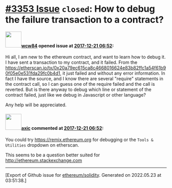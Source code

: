 # [\#3353 Issue](https://github.com/ethereum/solidity/issues/3353) `closed`: How to debug the failure transaction to a contract?

#### <img src="https://avatars.githubusercontent.com/u/7152596?u=436801a38ab66d291ea018ee8cf0dce1e6bd46f5&v=4" width="50">[wcw84](https://github.com/wcw84) opened issue at [2017-12-21 06:52](https://github.com/ethereum/solidity/issues/3353):

Hi all,
I am new to the ethereum contract, and want to learn how to debug it.
I have sent a transaction to my contract, and it failed. From the https://etherscan.io/tx/0x20a79ec615ca8c4668016624e83b82ffc1a54f61b90f05e0e531fda29fc0b4d1, it just failed and without any error information. In fact I have the source, and I know there are several "require" statements in the contract call, so I can guess one of the require failed and the call is reverted. 
But is there anyway to debug which line or statement of the contract failed, just like we debug in Javascript or other language? 

Any help will be appreciated.

#### <img src="https://avatars.githubusercontent.com/u/20340?v=4" width="50">[axic](https://github.com/axic) commented at [2017-12-21 06:52](https://github.com/ethereum/solidity/issues/3353#issuecomment-353593421):

You could try https://remix.ethereum.org for debugging or the `Tools & Utilities` dropdown on etherscan.

This seems to be a question better suited for http://ethereum.stackexchange.com


-------------------------------------------------------------------------------



[Export of Github issue for [ethereum/solidity](https://github.com/ethereum/solidity). Generated on 2022.05.23 at 03:51:38.]
